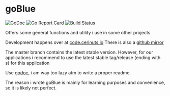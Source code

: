 # goBlue
[![GoDoc](https://godoc.org/code.cerinuts.io/libs/goBlue?status.svg)](https://godoc.org/code.cerinuts.io/libs/goBlue)
[![Go Report Card](https://goreportcard.com/badge/github.com/cerinuts/goBlue)](https://goreportcard.com/report/github.com/cerinuts/goBlue)
[![Build Status](https://travis-ci.com/cerinuts/goBlue.svg?branch=master)](https://travis-ci.com/cerinuts/goBlue)

Offers some general functions and utility i use in some other projects.

Development happens over at [code.cerinuts.io](https://code.cerinuts.io)
There is also a [github mirror](https://github.com/cerinuts/goBlue)

The master branch contains the latest stable version. 
However, for our applications i recommend to use the latest stable tag/release (ending with s) for this application

Use [godoc](https://godoc.org/code.cerinuts.io/libs/goBlue), i am way too lazy atm to write a proper readme. 

The reason i wrote goBlue is mainly for learning purposes and convenience, so it is likely not perfect.
